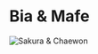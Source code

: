 # Bia & Mafe

![Sakura & Chaewon](https://i.pinimg.com/736x/24/88/70/248870c06ba6453244001b7fbb1e5233.jpg)

